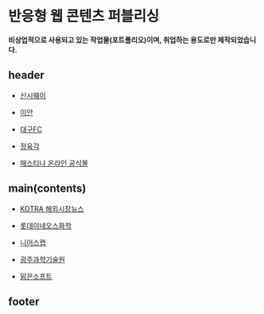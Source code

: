 반응형 웹 콘텐츠 퍼블리싱
=============
**비상업적으로 사용되고 있는 작업물(포트폴리오)이며, 취업하는 용도로만 제작되었습니다.**

## header

- [신시웨이](https://wangkodok.github.io/Responsive-Web-Publishing/header-part-5/index.html "신시웨이")

- [이안](https://wangkodok.github.io/Responsive-Web-Publishing/header-part-4/index.html "이안")

- [대구FC](https://wangkodok.github.io/Responsive-Web-Publishing/header-part-3/index.html "대구FC")

- [정육각](https://wangkodok.github.io/Responsive-Web-Publishing/header-part-2/index.html "정육각")

- [매스티나 온라인 공식몰](https://wangkodok.github.io/Responsive-Web-Publishing/header-part-1/layout-media-test.html "매스티나 온라인 공식몰")

## main(contents)

- [KOTRA 해외시장뉴스](https://wangkodok.github.io/Responsive-Web-Publishing/main-part-5/index.html "KOTRA 해외시장뉴스")

- [롯데이네오스화학](https://wangkodok.github.io/Responsive-Web-Publishing/main-part-4/index.html "롯데이네오스화학")

- [니어스랩](https://wangkodok.github.io/Responsive-Web-Publishing/main-part-3/index.html "니어스랩")

- [광주과학기술원](https://wangkodok.github.io/Responsive-Web-Publishing/main-part-2/index.html "광주과학기술원")

- [맑은소프트](https://wangkodok.github.io/Responsive-Web-Publishing/main-part-1/index.html "맑은소프트")

## footer